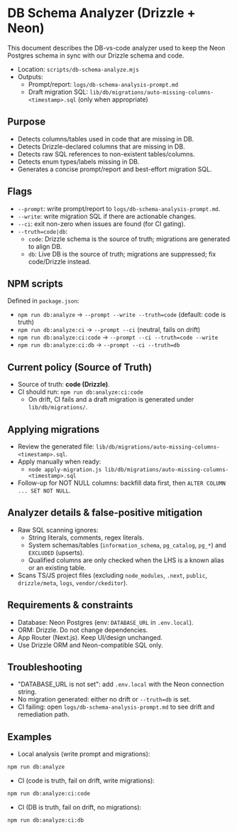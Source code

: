 # DB Schema Analyzer (Drizzle + Neon)

This document describes the DB-vs-code analyzer used to keep the Neon Postgres schema in sync with our Drizzle schema and code.

- Location: `scripts/db-schema-analyze.mjs`
- Outputs:
  - Prompt/report: `logs/db-schema-analysis-prompt.md`
  - Draft migration SQL: `lib/db/migrations/auto-missing-columns-<timestamp>.sql` (only when appropriate)

## Purpose
- Detects columns/tables used in code that are missing in DB.
- Detects Drizzle-declared columns that are missing in DB.
- Detects raw SQL references to non-existent tables/columns.
- Detects enum types/labels missing in DB.
- Generates a concise prompt/report and best-effort migration SQL.

## Flags
- `--prompt`: write prompt/report to `logs/db-schema-analysis-prompt.md`.
- `--write`: write migration SQL if there are actionable changes.
- `--ci`: exit non-zero when issues are found (for CI gating).
- `--truth=code|db`:
  - `code`: Drizzle schema is the source of truth; migrations are generated to align DB.
  - `db`: Live DB is the source of truth; migrations are suppressed; fix code/Drizzle instead.

## NPM scripts
Defined in `package.json`:
- `npm run db:analyze` → `--prompt --write --truth=code` (default: code is truth)
- `npm run db:analyze:ci` → `--prompt --ci` (neutral, fails on drift)
- `npm run db:analyze:ci:code` → `--prompt --ci --truth=code --write`
- `npm run db:analyze:ci:db` → `--prompt --ci --truth=db`

## Current policy (Source of Truth)
- Source of truth: **code (Drizzle)**.
- CI should run: `npm run db:analyze:ci:code`
  - On drift, CI fails and a draft migration is generated under `lib/db/migrations/`.

## Applying migrations
- Review the generated file: `lib/db/migrations/auto-missing-columns-<timestamp>.sql`.
- Apply manually when ready:
  - `node apply-migration.js lib/db/migrations/auto-missing-columns-<timestamp>.sql`
- Follow-up for NOT NULL columns: backfill data first, then `ALTER COLUMN ... SET NOT NULL`.

## Analyzer details & false-positive mitigation
- Raw SQL scanning ignores:
  - String literals, comments, regex literals.
  - System schemas/tables (`information_schema`, `pg_catalog`, `pg_*`) and `EXCLUDED` (upserts).
  - Qualified columns are only checked when the LHS is a known alias or an existing table.
- Scans TS/JS project files (excluding `node_modules`, `.next`, `public`, `drizzle/meta`, `logs`, `vendor/ckeditor`).

## Requirements & constraints
- Database: Neon Postgres (env: `DATABASE_URL` in `.env.local`).
- ORM: Drizzle. Do not change dependencies.
- App Router (Next.js). Keep UI/design unchanged.
- Use Drizzle ORM and Neon-compatible SQL only.

## Troubleshooting
- "DATABASE_URL is not set": add `.env.local` with the Neon connection string.
- No migration generated: either no drift or `--truth=db` is set.
- CI failing: open `logs/db-schema-analysis-prompt.md` to see drift and remediation path.

## Examples
- Local analysis (write prompt and migrations):
```bash
npm run db:analyze
```
- CI (code is truth, fail on drift, write migrations):
```bash
npm run db:analyze:ci:code
```
- CI (DB is truth, fail on drift, no migrations):
```bash
npm run db:analyze:ci:db
```
